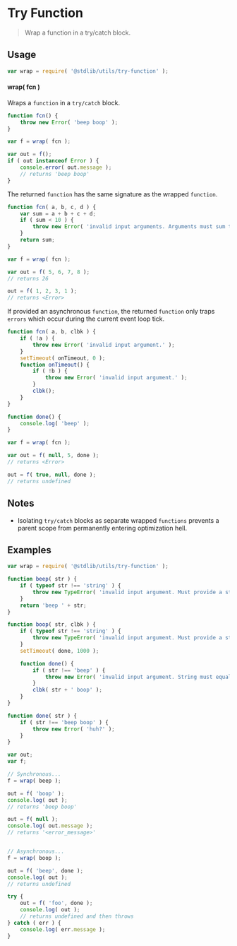 Try Function
===
> Wrap a function in a try/catch block.


<!-- <usage> -->
## Usage

``` javascript
var wrap = require( '@stdlib/utils/try-function' );
```

#### wrap( fcn )

Wraps a `function` in a `try/catch` block.

``` javascript
function fcn() {
	throw new Error( 'beep boop' );
}

var f = wrap( fcn );

var out = f();
if ( out instanceof Error ) {
	console.error( out.message );
	// returns 'beep boop'
}
```

The returned `function` has the same signature as the wrapped `function`.

``` javascript
function fcn( a, b, c, d ) {
	var sum = a + b + c + d;
	if ( sum < 10 ) {
		throw new Error( 'invalid input arguments. Arguments must sum to a number greater than or equal to 10.' );
	}
	return sum;
}

var f = wrap( fcn );

var out = f( 5, 6, 7, 8 );
// returns 26

out = f( 1, 2, 3, 1 );
// returns <Error>
```

If provided an asynchronous `function`, the returned `function` only traps `errors` which occur during the current event loop tick.

``` javascript
function fcn( a, b, clbk ) {
	if ( !a ) {
		throw new Error( 'invalid input argument.' );
	}
	setTimeout( onTimeout, 0 );
	function onTimeout() {
		if ( !b ) {
			throw new Error( 'invalid input argument.' );
		}
		clbk();
	}
}

function done() {
	console.log( 'beep' );
}

var f = wrap( fcn );

var out = f( null, 5, done );
// returns <Error>

out = f( true, null, done );
// returns undefined
```
<!-- </usage> -->

<!-- <notes> -->
## Notes

*	Isolating `try/catch` blocks as separate wrapped `functions` prevents a parent scope from permanently entering optimization hell.

<!-- </notes> -->

<!-- <examples> -->
## Examples

``` javascript
var wrap = require( '@stdlib/utils/try-function' );

function beep( str ) {
    if ( typeof str !== 'string' ) {
        throw new TypeError( 'invalid input argument. Must provide a string primitive. Value: `' + str + '`.' );
    }
    return 'beep ' + str;
}

function boop( str, clbk ) {
    if ( typeof str !== 'string' ) {
        throw new TypeError( 'invalid input argument. Must provide a string primitive. Value: `' + str + '`.' );
    }
    setTimeout( done, 1000 );

    function done() {
        if ( str !== 'beep' ) {
            throw new Error( 'invalid input argument. String must equal `beep`. Value: `' + str + '`.' );
        }
        clbk( str + ' boop' );
    }
}

function done( str ) {
    if ( str !== 'beep boop' ) {
        throw new Error( 'huh?' );
    }
}

var out;
var f;

// Synchronous...
f = wrap( beep );

out = f( 'boop' );
console.log( out );
// returns 'beep boop'

out = f( null );
console.log( out.message );
// returns '<error_message>'


// Asynchronous...
f = wrap( boop );

out = f( 'beep', done );
console.log( out );
// returns undefined

try {
    out = f( 'foo', done );
    console.log( out );
    // returns undefined and then throws
} catch ( err ) {
    console.log( err.message );
}
```
<!-- </examples> -->

<!-- <links> -->
<!-- </links> -->

